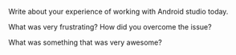 Write about your experience of working with Android studio today. 

What was very frustrating? How did you overcome the issue?

What was something that was very awesome?
